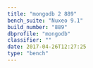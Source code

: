 ```yaml
---
title: "mongodb 2 889"
bench_suite: "Nuxeo 9.1"
build_number: "889"
dbprofile: "mongodb"
classifier: ""
date: 2017-04-26T12:27:25
type: "bench"
---
```


